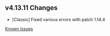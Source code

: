 ## v4.13.11 Changes

* [Classic] Fixed various errors with patch 1.14.4

[Known Issues](https://support.tradeskillmaster.com/en_US/known_issues)
